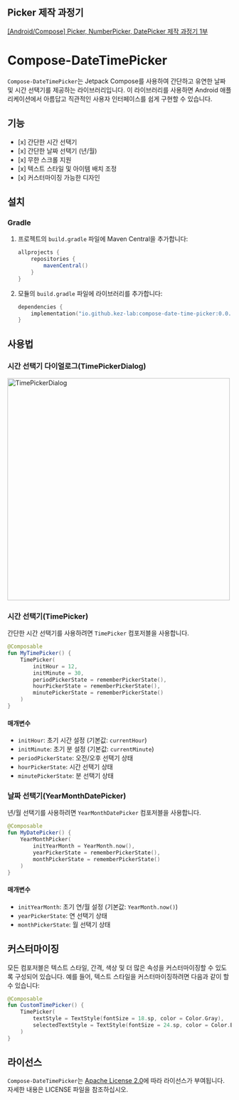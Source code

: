 
## Picker 제작 과정기
[[Android/Compose] Picker, NumberPicker, DatePicker 제작 과정기 1부](https://velog.io/@kej_ad/AndroidCompose-Year-Month-DatePicker-%EB%A7%8C%EB%93%A4%EA%B8%B0)

# Compose-DateTimePicker
`Compose-DateTimePicker`는 Jetpack Compose를 사용하여 간단하고 유연한 날짜 및 시간 선택기를 제공하는 라이브러리입니다. 이 라이브러리를 사용하면 Android 애플리케이션에서 아름답고 직관적인 사용자 인터페이스를 쉽게 구현할 수 있습니다.

## 기능

- \[x\] 간단한 시간 선택기
- \[x\] 간단한 날짜 선택기 (년/월)
- \[x\] 무한 스크롤 지원
- \[x\] 텍스트 스타일 및 아이템 배치 조정
- \[x\] 커스터마이징 가능한 디자인

## 설치

### Gradle

1. 프로젝트의 `build.gradle` 파일에 Maven Central을 추가합니다:

    ```groovy
    allprojects {
        repositories {
            mavenCentral()
        }
    }
    ```

2. 모듈의 `build.gradle` 파일에 라이브러리를 추가합니다:

    ```kotlin
    dependencies {
        implementation("io.github.kez-lab:compose-date-time-picker:0.0.2")
    }
    ```

## 사용법

### 시간 선택기 다이얼로그(TimePickerDialog)
<img src="https://github.com/user-attachments/assets/90cc3bbb-6e28-40e9-8480-4924b362d7c6" alt="TimePickerDialog" width="500"/>

### 시간 선택기(TimePicker)
간단한 시간 선택기를 사용하려면 `TimePicker` 컴포저블을 사용합니다.

```kotlin
@Composable
fun MyTimePicker() {
    TimePicker(
        initHour = 12,
        initMinute = 30,
        periodPickerState = rememberPickerState(),
        hourPickerState = rememberPickerState(),
        minutePickerState = rememberPickerState()
    )
}
```

#### 매개변수

- `initHour`: 초기 시간 설정 (기본값: `currentHour`)
- `initMinute`: 초기 분 설정 (기본값: `currentMinute`)
- `periodPickerState`: 오전/오후 선택기 상태
- `hourPickerState`: 시간 선택기 상태
- `minutePickerState`: 분 선택기 상태

### 날짜 선택기(YearMonthDatePicker)

년/월 선택기를 사용하려면 `YearMonthDatePicker` 컴포저블을 사용합니다.

```kotlin
@Composable
fun MyDatePicker() {
    YearMonthPicker(
        initYearMonth = YearMonth.now(),
        yearPickerState = rememberPickerState(),
        monthPickerState = rememberPickerState()
    )
}
```

#### 매개변수

- `initYearMonth`: 초기 연/월 설정 (기본값: `YearMonth.now()`)
- `yearPickerState`: 연 선택기 상태
- `monthPickerState`: 월 선택기 상태

## 커스터마이징

모든 컴포저블은 텍스트 스타일, 간격, 색상 및 더 많은 속성을 커스터마이징할 수 있도록 구성되어 있습니다. 예를 들어, 텍스트 스타일을 커스터마이징하려면 다음과 같이 할 수 있습니다:

```kotlin
@Composable
fun CustomTimePicker() {
    TimePicker(
        textStyle = TextStyle(fontSize = 18.sp, color = Color.Gray),
        selectedTextStyle = TextStyle(fontSize = 24.sp, color = Color.Black)
    )
}
```

## 라이선스

`Compose-DateTimePicker`는 [Apache License 2.0](./LICENSE)에 따라 라이선스가 부여됩니다. 자세한 내용은 LICENSE 파일을 참조하십시오.


